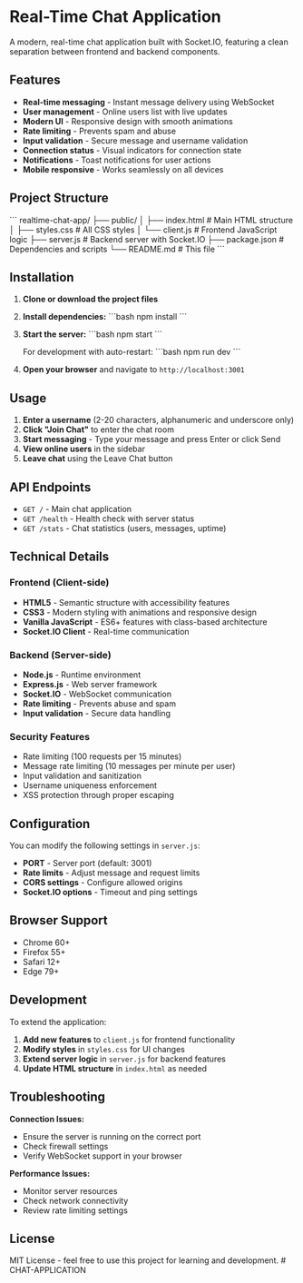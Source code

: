 # Real-Time Chat Application

A modern, real-time chat application built with Socket.IO, featuring a clean separation between frontend and backend components.

## Features

- **Real-time messaging** - Instant message delivery using WebSocket
- **User management** - Online users list with live updates
- **Modern UI** - Responsive design with smooth animations
- **Rate limiting** - Prevents spam and abuse
- **Input validation** - Secure message and username validation
- **Connection status** - Visual indicators for connection state
- **Notifications** - Toast notifications for user actions
- **Mobile responsive** - Works seamlessly on all devices

## Project Structure

\`\`\`
realtime-chat-app/
├── public/
│   ├── index.html      # Main HTML structure
│   ├── styles.css      # All CSS styles
│   └── client.js       # Frontend JavaScript logic
├── server.js           # Backend server with Socket.IO
├── package.json        # Dependencies and scripts
└── README.md          # This file
\`\`\`

## Installation

1. **Clone or download the project files**

2. **Install dependencies:**
   \`\`\`bash
   npm install
   \`\`\`

3. **Start the server:**
   \`\`\`bash
   npm start
   \`\`\`
   
   For development with auto-restart:
   \`\`\`bash
   npm run dev
   \`\`\`

4. **Open your browser** and navigate to `http://localhost:3001`

## Usage

1. **Enter a username** (2-20 characters, alphanumeric and underscore only)
2. **Click "Join Chat"** to enter the chat room
3. **Start messaging** - Type your message and press Enter or click Send
4. **View online users** in the sidebar
5. **Leave chat** using the Leave Chat button

## API Endpoints

- `GET /` - Main chat application
- `GET /health` - Health check with server status
- `GET /stats` - Chat statistics (users, messages, uptime)

## Technical Details

### Frontend (Client-side)
- **HTML5** - Semantic structure with accessibility features
- **CSS3** - Modern styling with animations and responsive design
- **Vanilla JavaScript** - ES6+ features with class-based architecture
- **Socket.IO Client** - Real-time communication

### Backend (Server-side)
- **Node.js** - Runtime environment
- **Express.js** - Web server framework
- **Socket.IO** - WebSocket communication
- **Rate limiting** - Prevents abuse and spam
- **Input validation** - Secure data handling

### Security Features
- Rate limiting (100 requests per 15 minutes)
- Message rate limiting (10 messages per minute per user)
- Input validation and sanitization
- Username uniqueness enforcement
- XSS protection through proper escaping

## Configuration

You can modify the following settings in `server.js`:

- **PORT** - Server port (default: 3001)
- **Rate limits** - Adjust message and request limits
- **CORS settings** - Configure allowed origins
- **Socket.IO options** - Timeout and ping settings

## Browser Support

- Chrome 60+
- Firefox 55+
- Safari 12+
- Edge 79+

## Development

To extend the application:

1. **Add new features** to `client.js` for frontend functionality
2. **Modify styles** in `styles.css` for UI changes
3. **Extend server logic** in `server.js` for backend features
4. **Update HTML structure** in `index.html` as needed

## Troubleshooting

**Connection Issues:**
- Ensure the server is running on the correct port
- Check firewall settings
- Verify WebSocket support in your browser

**Performance Issues:**
- Monitor server resources
- Check network connectivity
- Review rate limiting settings

## License

MIT License - feel free to use this project for learning and development.
#   C H A T - A P P L I C A T I O N  
 